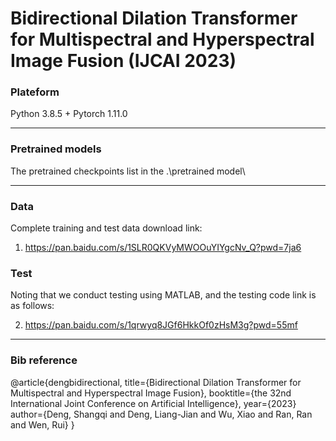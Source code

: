 # Bidirectional Dilation Transformer for Multispectral and Hyperspectral Image Fusion (IJCAI 2023)
 
### Plateform
Python 3.8.5 + Pytorch 1.11.0
______

### Pretrained models
The pretrained checkpoints list in the .\pretrained model\
______

### Data

Complete training and test data download link:
1. <https://pan.baidu.com/s/1SLR0QKVyMWOOuYIYgcNv_Q?pwd=7ja6>

### Test
Noting that we conduct testing using MATLAB, and the testing code link is as follows:

2. <https://pan.baidu.com/s/1qrwyq8JGf6HkkOf0zHsM3g?pwd=55mf>

______

### Bib reference
@article{dengbidirectional,
  title={Bidirectional Dilation Transformer for Multispectral and Hyperspectral Image Fusion},
  booktitle={the 32nd International Joint Conference on Artificial Intelligence},
year={2023}
  author={Deng, Shangqi and Deng, Liang-Jian and Wu, Xiao and Ran, Ran and Wen, Rui}
}
